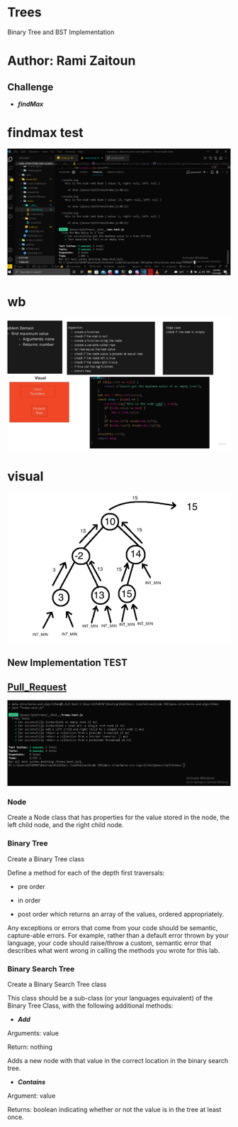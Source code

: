 # Trees

Binary Tree and BST Implementation

# Author: Rami Zaitoun

## Challenge
- ***findMax***

# findmax test
![](./assets/max.PNG)

# wb 
![](./assets/wb.jpg)
# visual 
![](./assets/nbt4.png)

## New Implementation TEST 
## [Pull_Request](https://github.com/MasteRminD6666/data-structures-and-algorithms/pull/35)

![](https://github.com/MasteRminD6666/data-structures-and-algorithms/blob/main/javascript/trees/assets/tree.PNG?raw=true)

### Node

Create a Node class that has properties for the value stored in the node, the left child node, and the right child node.

### Binary Tree

Create a Binary Tree class

Define a method for each of the depth first traversals:

- pre order

- in order

- post order which returns an array of the values, ordered appropriately.

Any exceptions or errors that come from your code should be semantic, capture-able errors. For example, rather than a default error thrown by your language, your code should raise/throw a custom, semantic error that describes what went wrong in calling the methods you wrote for this lab.

### Binary Search Tree

Create a Binary Search Tree class

This class should be a sub-class (or your languages equivalent) of the Binary Tree Class, with the following additional methods:

- ***Add***

Arguments: value

Return: nothing

Adds a new node with that value in the correct location in the binary search tree.

- ***Contains***

Argument: value

Returns: boolean indicating whether or not the value is in the tree at least once.
